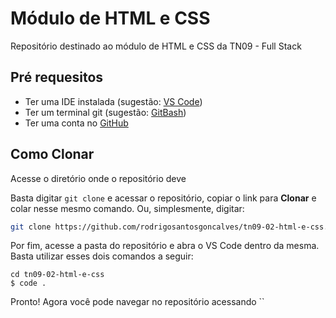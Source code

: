 # Módulo de HTML e CSS
Repositório destinado ao módulo de HTML e CSS da TN09 - Full Stack

## Pré requesitos

- Ter uma IDE instalada (sugestão: [VS Code]())
- Ter um terminal git (sugestão: [GitBash]())
- Ter uma conta no [GitHub]()

## Como Clonar

Acesse o diretório onde o repositório deve

Basta digitar `git clone` e acessar o repositório, copiar o link para **Clonar** e colar nesse mesmo comando. Ou, simplesmente, digitar:

``` sh
git clone https://github.com/rodrigosantosgoncalves/tn09-02-html-e-css.git
```

Por fim, acesse a pasta do repositório e abra o VS Code dentro da mesma. Basta utilizar esses dois comandos a seguir:

```
cd tn09-02-html-e-css
$ code .
```

Pronto! Agora você pode navegar no repositório acessando ``
